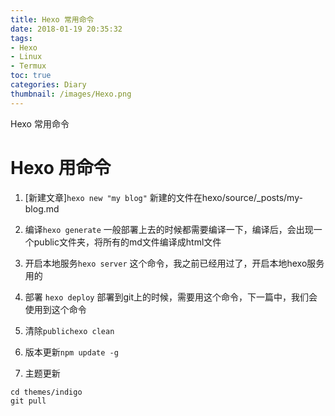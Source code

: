 ```yaml
---
title: Hexo 常用命令
date: 2018-01-19 20:35:32
tags:
- Hexo
- Linux
- Termux
toc: true
categories: Diary
thumbnail: /images/Hexo.png
---
```

Hexo 常用命令
<!--more-->
# Hexo 用命令
1. [新建文章]`hexo new "my blog"`
新建的文件在hexo/source/_posts/my-blog.md

2. 编译`hexo generate`
一般部署上去的时候都需要编译一下，编译后，会出现一个public文件夹，将所有的md文件编译成html文件

3. 开启本地服务`hexo server`
这个命令，我之前已经用过了，开启本地hexo服务用的

4. 部署 `hexo deploy`
部署到git上的时候，需要用这个命令，下一篇中，我们会使用到这个命令

5. 清除`publichexo clean`

6. 版本更新`npm update -g`

7. 主题更新
```
cd themes/indigo
git pull
```
